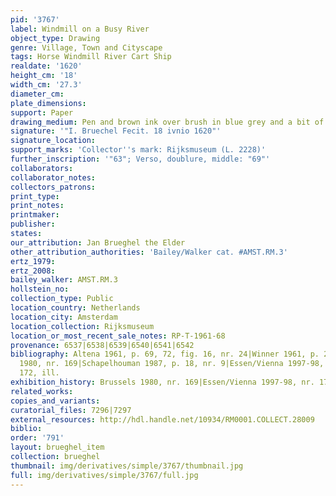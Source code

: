 ```yaml
---
pid: '3767'
label: Windmill on a Busy River
object_type: Drawing
genre: Village, Town and Cityscape
tags: Horse Windmill River Cart Ship
realdate: '1620'
height_cm: '18'
width_cm: '27.3'
diameter_cm: 
plate_dimensions: 
support: Paper
drawing_medium: Pen and brown ink over brush in blue grey and a bit of blue
signature: '"I. Bruechel Fecit. 18 ivnio 1620"'
signature_location: 
support_marks: 'Collector''s mark: Rijksmuseum (L. 2228)'
further_inscription: '"63"; Verso, doublure, middle: "69"'
collaborators: 
collaborator_notes: 
collectors_patrons: 
print_type: 
print_notes: 
printmaker: 
publisher: 
states: 
our_attribution: Jan Brueghel the Elder
other_attribution_authorities: 'Bailey/Walker cat. #AMST.RM.3'
ertz_1979: 
ertz_2008: 
bailey_walker: AMST.RM.3
hollstein_no: 
collection_type: Public
location_country: Netherlands
location_city: Amsterdam
location_collection: Rijksmuseum
location_or_most_recent_sale_notes: RP-T-1961-68
provenance: 6537|6538|6539|6540|6541|6542
bibliography: Altena 1961, p. 69, 72, fig. 16, nr. 24|Winner 1961, p. 240, note 113|Brussels
  1980, nr. 169|Schapelhouman 1987, p. 18, nr. 9|Essen/Vienna 1997-98, p. 474-6, nr.
  172, ill.
exhibition_history: Brussels 1980, nr. 169|Essen/Vienna 1997-98, nr. 172
related_works: 
copies_and_variants: 
curatorial_files: 7296|7297
external_resources: http://hdl.handle.net/10934/RM0001.COLLECT.28009
biblio: 
order: '791'
layout: brueghel_item
collection: brueghel
thumbnail: img/derivatives/simple/3767/thumbnail.jpg
full: img/derivatives/simple/3767/full.jpg
---
```

